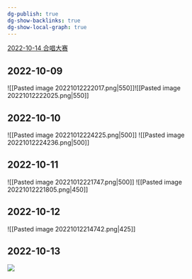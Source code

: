 ```yaml
---
dg-publish: true
dg-show-backlinks: true
dg-show-local-graph: true
---
```


[2022-10-14 合唱大赛](../14班日志/多彩活动/2022-10-14%20合唱大赛.md)

## 2022-10-09 
![[Pasted image 20221012222017.png|550]]![[Pasted image 20221012222025.png|550]]

## 2022-10-10

![[Pasted image 20221012224225.png|500]]
![[Pasted image 20221012224236.png|500]]
## 2022-10-11
![[Pasted image 20221012221747.png|500]]
![[Pasted image 20221012221805.png|450]]
## 2022-10-12
![[Pasted image 20221012214742.png|425]]
## 2022-10-13
![](../Assets/Pasted%20image%2020221015112818.png)